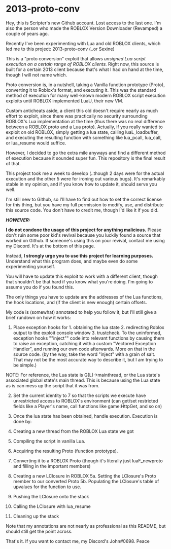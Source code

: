 # 2013-proto-conv

Hey, this is Scripter's new Github account. Lost access to the last one.
I'm also the person who made the ROBLOX Version Downloader (Revamped) a couple of years ago.

Recently I've been experimenting with Lua and old ROBLOX clients, which led me to this project: 2013-proto-conv (..or Sexine)

This is a "proto conversion" exploit that allows *unsigned Lua script execution on a certain range of ROBLOX clients.* Right now, this source is built for a certain 2013 client because that's what I had on hand at the time, though I will not name which.

Proto conversion is, in a nutshell, taking a Vanilla function prototype (Proto), converting it to Roblox's format, and executing it. This was the standard method of execution for many well-known modern ROBLOX script execution exploits until ROBLOX implemented LuaU, their new VM.

Custom anticheats aside, a client this old doesn't require nearly as much effort to exploit, since there was practically no security surrounding ROBLOX's Lua implementation at the time (thus there was no real difference between a ROBLOX proto and a Lua proto). Actually, if you really wanted to exploit on old ROBLOX, simply getting a lua state, calling luaL_loadbuffer, and executing the resulting function with something like lua_pcall, lua_call, or lua_resume would suffice.

However, I decided to go the extra mile anyways and find a different method of execution because it sounded super fun. This repository is the final result of that.

This project took me a week to develop (..though 2 days were for the actual execution and the other 5 were for ironing out various bugs). It's remarkably stable in my opinion, and if you know how to update it, should serve you well.

I'm still new to Github, so I'll have to find out how to set the correct license for this thing, but you have my full permission to modify, use, and distribute this source code. You don't have to credit me, though I'd like it if you did.

***HOWEVER:***

**I do not condone the usage of this project for anything malicious.** Please don't ruin some poor kid's revival because you luckily found a source that worked on Github.
If someone's using this on your revival, contact me using my Discord. It's at the bottom of this page.

Instead, **I strongly urge you to use this project for learning purposes.** Understand what this program does, and maybe even do some experimenting yourself.

You will have to update this exploit to work with a different client, though that shouldn't be that hard if you know what you're doing. I'm going to assume you do if you found this.

The only things you have to update are the addresses of the Lua functions, the hook locations, and (if the client is new enough) certain offsets.

My code is (somewhat) annotated to help you follow it, but I'll still give a brief rundown on how it works:

1. Place exception hooks for 1. obtaining the lua state 2. redirecting Roblox output to the exploit console window 3. trustcheck.
To the uninformed, exception hooks ""inject"" code into relevant functions by causing them to raise an exception, catching it with a custom "Vectored Exception Handler", and running our own code afterwards. More on that in the source code. (by the way, take the word "inject" with a grain of salt. That may not be the most accurate way to describe it, but I am trying to be simple.)

NOTE: For reference, the Lua state is G(L)->mainthread, or the Lua state's associated global state's main thread. This is because using the Lua state as is can mess up the script that it was from.

2. Set the current identity to 7 so that the scripts we execute have unrestricted access to ROBLOX's environment (can get/set restricted fields like a Player's name, call functions like game:HttpGet, and so on)

3. Once the lua state has been obtained, handle execution. Execution is done by:
  1. Creating a new thread from the ROBLOX Lua state we got
  2. Compiling the script in vanilla Lua.
  3. Acquiring the resulting Proto (function prototype).
  4. Converting it to a ROBLOX Proto (though it's literally just luaF_newproto and filling in the important members)
  5. Creating a new LClosure in ROBLOX
		5a. Setting the LClosure's Proto member to our converted Proto
		5b. Populating the LClosure's table of upvalues for the function to use.
  6. Pushing the LClosure onto the stack
  7. Calling the LClosure with lua_resume
  8. Cleaning up the stack
  
Note that my annotations are not nearly as professional as this README, but should still get the point across.

That's it. If you want to contact me, my Discord's John#0698. Peace
